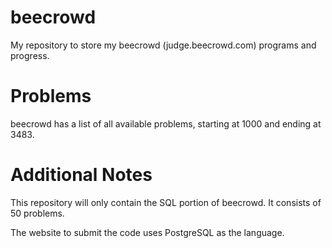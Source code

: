 # beecrowd
My repository to store my beecrowd (judge.beecrowd.com) programs and progress.

# Problems
beecrowd has a list of all available problems, starting at 1000 and ending at 3483.

# Additional Notes
This repository will only contain the SQL portion of beecrowd. It consists of 50 problems.

The website to submit the code uses PostgreSQL as the language.
